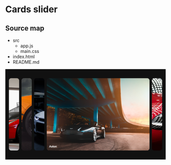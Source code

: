 # **Cards slider**

## **Source map**

- src
  - app.js
  - main.css
- index.html
- README.md

![Project screen](./src/assets/screen.png)
